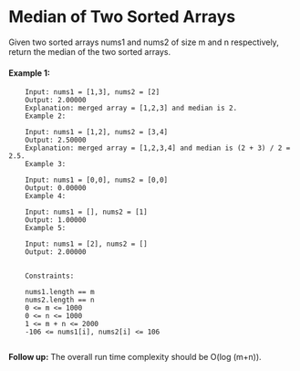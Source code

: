 # Median of Two Sorted Arrays
Given two sorted arrays nums1 and nums2 of size m and n respectively, return the median of the two sorted arrays.

 

#### Example 1:
```
    Input: nums1 = [1,3], nums2 = [2]
    Output: 2.00000
    Explanation: merged array = [1,2,3] and median is 2.
    Example 2:

    Input: nums1 = [1,2], nums2 = [3,4]
    Output: 2.50000
    Explanation: merged array = [1,2,3,4] and median is (2 + 3) / 2 = 2.5.
    Example 3:

    Input: nums1 = [0,0], nums2 = [0,0]
    Output: 0.00000
    Example 4:

    Input: nums1 = [], nums2 = [1]
    Output: 1.00000
    Example 5:

    Input: nums1 = [2], nums2 = []
    Output: 2.00000


    Constraints:

    nums1.length == m
    nums2.length == n
    0 <= m <= 1000
    0 <= n <= 1000
    1 <= m + n <= 2000
    -106 <= nums1[i], nums2[i] <= 106
 
```
**Follow up:** The overall run time complexity should be O(log (m+n)).